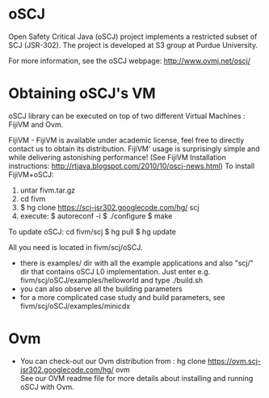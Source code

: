 oSCJ
===============
Open Safety Critical Java (oSCJ) project implements a restricted subset of SCJ (JSR-302). The project is developed at S3 group at Purdue University.

For more information, see the oSCJ webpage: http://www.ovmj.net/oscj/


Obtaining oSCJ's VM
==============================
oSCJ library can be executed on top of two different Virtual Machines : FijiVM and Ovm.

FijiVM - FijiVM is available under academic license, feel free to directly contact us to obtain its distribution. FijiVM' usage is surprisingly simple and while delivering astonishing performance! (See FijiVM Installation instructions: http://rtjava.blogspot.com/2010/10/oscj-news.html)
To install FijiVM+oSCJ:
1. untar fivm.tar.gz
2. cd fivm
3. $ hg clone https://scj-jsr302.googlecode.com/hg/ scj
4. execute:
  $ autoreconf -i
  $ ./configure
  $ make

To update oSCJ:
cd fivm/scj
$ hg pull
$ hg update

All you need is located in fivm/scj/oSCJ.
- there is examples/ dir with all the example applications and also "scj/" dir
    that contains oSCJ L0 implementation. 
 Just enter e.g. fivm/scj/oSCJ/examples/helloworld and type ./build.sh
- you can also observe all the building parameters 
- for a more complicated case study and build parameters, see fivm/scj/oSCJ/examples/minicdx 

Ovm 
============================
- You can check-out our Ovm distribution from :
hg clone https://ovm.scj-jsr302.googlecode.com/hg/ ovm  
See our OVM readme file for more details about installing and running oSCJ with Ovm.
